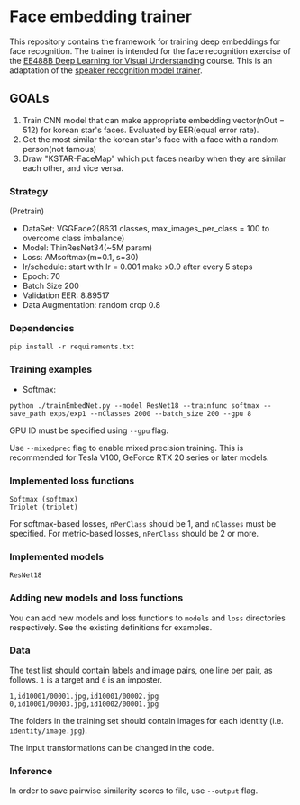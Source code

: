 # Face embedding trainer

This repository contains the framework for training deep embeddings for face recognition. The trainer is intended for the face recognition exercise of the [EE488B Deep Learning for Visual Understanding](https://mm.kaist.ac.kr/teaching/) course. This is an adaptation of the [speaker recognition model trainer](https://github.com/clovaai/voxceleb_trainer).

## GOALs

1. Train CNN model that can make appropriate embedding vector(nOut = 512) for korean star's faces. Evaluated by EER(equal error rate).
2. Get the most similar the korean star's face with a face with a random person(not famous)
3. Draw "KSTAR-FaceMap" which put faces nearby when they are similar each other, and vice versa.

### Strategy

(Pretrain)
- DataSet: VGGFace2(8631 classes, max_images_per_class = 100 to overcome class imbalance)
- Model: ThinResNet34(~5M param)
- Loss: AMsoftmax(m=0.1, s=30)
- lr/schedule: start with lr = 0.001 make x0.9 after every 5 steps 
- Epoch: 70
- Batch Size 200
- Validation EER: 8.89517
- Data Augmentation: random crop 0.8

### Dependencies
```
pip install -r requirements.txt
```

### Training examples

- Softmax:
```
python ./trainEmbedNet.py --model ResNet18 --trainfunc softmax --save_path exps/exp1 --nClasses 2000 --batch_size 200 --gpu 8
```

GPU ID must be specified using `--gpu` flag.

Use `--mixedprec` flag to enable mixed precision training. This is recommended for Tesla V100, GeForce RTX 20 series or later models.

### Implemented loss functions
```
Softmax (softmax)
Triplet (triplet)
```

For softmax-based losses, `nPerClass` should be 1, and `nClasses` must be specified. For metric-based losses, `nPerClass` should be 2 or more. 

### Implemented models
```
ResNet18
```

### Adding new models and loss functions

You can add new models and loss functions to `models` and `loss` directories respectively. See the existing definitions for examples.

### Data

The test list should contain labels and image pairs, one line per pair, as follows. `1` is a target and `0` is an imposter.
```
1,id10001/00001.jpg,id10001/00002.jpg
0,id10001/00003.jpg,id10002/00001.jpg
```

The folders in the training set should contain images for each identity (i.e. `identity/image.jpg`).

The input transformations can be changed in the code.

### Inference

In order to save pairwise similarity scores to file, use `--output` flag.
